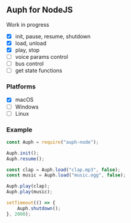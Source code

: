 ## Auph for NodeJS

Work in progress

- [x] init, pause, resume, shutdown
- [x] load, unload
- [x] play, stop
- [ ] voice params control
- [ ] bus control
- [ ] get state functions

### Platforms
- [x] macOS
- [ ] Windows
- [ ] Linux

### Example

```javascript
const Auph = require("auph-node");

Auph.init();
Auph.resume();

const clap = Auph.load("clap.mp3", false);
const music = Auph.load("music.ogg", false);

Auph.play(clap);
Auph.play(music);

setTimeout(() => {
    Auph.shutdown();
}, 2000);
```